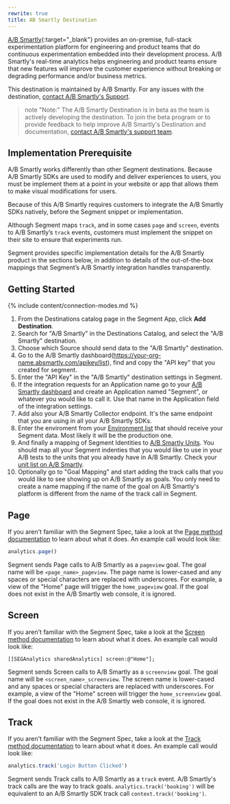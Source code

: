 ```yaml
---
rewrite: true
title: AB Smartly Destination
---
```



[A/B Smartly](https://absmartly.com/?utm_source=segmentio&utm_medium=docs&utm_campaign=partners){:target="_blank"} provides an on-premise, full-stack experimentation platform for engineering and product teams that do continuous experimentation embedded into their development process. A/B Smartly's real-time analytics helps engineering and product teams ensure that new features will improve the customer experience without breaking or degrading performance and/or business metrics.

This destination is maintained by A/B Smartly. For any issues with the destination, [contact A/B Smartly's Support](mailto:support@absmartly.com).

> note "Note:"
> The A/B Smartly Destination is in beta as the team is actively developing the destination. To join the beta program or to provide feedback to help improve A/B Smartly's Destination and documentation, [contact A/B Smartly's support team](mailto:support@absmartly.com).


## Implementation Prerequisite

A/B Smartly works differently than other Segment destinations. Because A/B Smartly SDKs are used to modify and deliver experiences to users, you must be implement them at a point in your website or app that allows them to make visual modifications for users.

Because of this A/B Smartly requires customers to integrate the A/B Smartly SDKs natively, before the Segment snippet or implementation.

Although Segment maps `track`, and in some cases `page` and `screen`, events to A/B Smartly’s `track` events, customers must implement the snippet on their site to ensure that experiments run.

Segment provides specific implementation details for the A/B Smartly product in the sections below, in addition to details of the out-of-the-box mappings that Segment’s A/B Smartly integration handles transparently.

## Getting Started

{% include content/connection-modes.md %}

1. From the Destinations catalog page in the Segment App, click **Add Destination**.
2. Search for "A/B Smartly" in the Destinations Catalog, and select the "A/B Smartly" destination.
3. Choose which Source should send data to the "A/B Smartly" destination.
4. Go to the A/B Smartly dashboard(https://your-org-name.absmartly.com/apikey/list), find and copy the "API key" that you created for segment.
5. Enter the "API Key" in the "A/B Smartly" destination settings in Segment.
6. If the integration requests for an Application name go to your [A/B Smartly dashboard](https://segment.absmartly.com/application/create) and create an Application named "Segment", or whatever you would like to call it. Use that name in the Application field of the integration settings.
7. Add also your A/B Smartly Collector endpoint. It's the same endpoint that you are using in all your A/B Smartly SDKs.
8. Enter the enviroment from your [Environment list](https://segment.absmartly.com/environment/list) that should receive your Segment data. Most likely it will be the production one.
9. And finally a mapping of Segment Identities to [A/B Smartly Units](https://segment.absmartly.com/unit/list). You should map all your Segment indenties that you would like to use in your A/B tests to the units that you already have in A/B Smartly. Check your [unit list on A/B Smartly](https://segment.absmartly.com/unit/list).
10. Optionally go to "Goal Mapping" and start adding the track calls that you would like to see showing up on A/B Smartly as goals. You only need to create a name mapping if the name of the goal on A/B Smartly's platform is different from the name of the track call in Segment.



## Page

If you aren't familiar with the Segment Spec, take a look at the [Page method documentation](/docs/connections/spec/page/) to learn about what it does. An example call would look like:

```js
analytics.page()
```

Segment sends Page calls to A/B Smartly as a `pageview` goal. The goal name will be `<page_name>_pageview`. The page name is lower-cased and any spaces or special characters are replaced with underscores. For example, a view of the "Home" page will trigger the `home_pageview` goal. If the goal does not exist in the A/B Smartly web console, it is ignored. 


## Screen

If you aren't familiar with the Segment Spec, take a look at the [Screen method documentation](/docs/connections/spec/screen/) to learn about what it does. An example call would look like:

```obj-c
[[SEGAnalytics sharedAnalytics] screen:@"Home"];
```

Segment sends Screen calls to A/B Smartly as a `screenview` goal. The goal name will be `<screen_name>_screenview`. The screen name is lower-cased and any spaces or special characters are replaced with underscores. For example, a view of the "Home" screen will trigger the `home_screenview` goal. If the goal does not exist in the A/B Smartly web console, it is ignored.


## Track

If you aren't familiar with the Segment Spec, take a look at the [Track method documentation](/docs/connections/spec/track/) to learn about what it does. An example call would look like:

```js
analytics.track('Login Button Clicked')
```

Segment sends Track calls to A/B Smartly as a `track` event. A/B Smartly's track calls are the way to track goals. `analytics.track('booking')` will be equivalent to an A/B Smartly SDK track call `context.track('booking')`.

